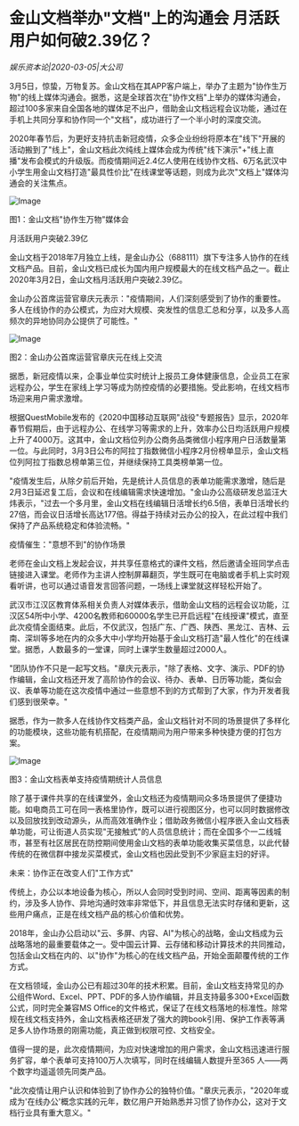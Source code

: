 # 金山文档举办"文档"上的沟通会 月活跃用户如何破2.39亿？

*娱乐资本论|2020-03-05|大公司*

3月5日，惊蛰，万物复苏。金山文档在其APP客户端上，举办了主题为"协作生万物"的线上媒体沟通会。据悉，这是全球首次在"协作文档"上举办的媒体沟通会，超过100多家来自全国各地的媒体足不出户，借助金山文档远程会议功能，通过在手机上共同分享和协作同一个"文档"，成功进行了一个半小时的深度交流。

2020年春节后，为更好支持抗击新冠疫情，众多企业纷纷将原本在"线下"开展的活动搬到了"线上"，金山文档此次纯线上媒体会成为传统"线下演示"+"线上直播"发布会模式的升级版。而疫情期间近2.4亿人使用在线协作文档、6万名武汉中小学生用金山文档打造"最具性价比"在线课堂等话题，则成为此次"文档上"媒体沟通会的关注焦点。

![Image](https://p3.pstatp.com/large/pgc-image/2b6eea932a8842379675ccbbecf2ed93)

图1：金山文档"协作生万物"媒体会

月活跃用户突破2.39亿

金山文档于2018年7月独立上线，是金山办公（688111）旗下专注多人协作的在线文档产品。目前，金山文档已成长为国内用户规模最大的在线文档产品之一。截止2020年3月2日，金山文档月活跃用户突破2.39亿。

金山办公首席运营官章庆元表示："疫情期间，人们深刻感受到了协作的重要性。多人在线协作的办公模式，为应对大规模、突发性的信息汇总和分享，以及多人高频次的异地协同办公提供了可能性。"

![Image](https://p3.pstatp.com/large/pgc-image/e27df55928804a938e329c2abfe77f0f)

图2：金山办公首席运营官章庆元在线上交流

据悉，新冠疫情以来，企事业单位实时统计上报员工身体健康信息，企业员工在家远程办公，学生在家线上学习等成为防控疫情的必要措施。受此影响，在线文档市场迎来用户需求激增。

根据QuestMobile发布的《2020中国移动互联网"战役"专题报告》显示，2020年春节假期后，由于远程办公、在线学习等需求的上升，效率办公日均活跃用户规模上升了4000万。这其中，金山文档位列办公商务品类微信小程序用户日活数量第一位。与此同时，3月3日公布的阿拉丁指数微信小程序2月份榜单显示，金山文档位列阿拉丁指数总榜单第三位，并继续保持工具类榜单第一位。

"疫情发生后，从除夕前后开始，先是统计人员信息的表单功能需求激增，随后是2月3日延迟复工后，会议和在线编辑需求快速增加。"金山办公高级研发总监汪大炜表示，"过去一个多月里，金山文档在线编辑日活增长约6.5倍，表单日活增长约27倍，而会议日活增长高达177倍。得益于持续对云办公的投入，在此过程中我们保持了产品系统稳定和体验流畅。"

疫情催生："意想不到"的协作场景

老师在金山文档上发起会议，并共享任意格式的课件文档，然后邀请全班同学点击链接进入课堂。老师作为主讲人控制屏幕翻页，学生既可在电脑或者手机上实时观看听讲，也可以通过语音发言回答问题，一场线上课堂就这样轻松开始了。

武汉市江汉区教育体系相关负责人对媒体表示，借助金山文档的远程会议功能，江汉区54所中小学、4200名教师和60000名学生已开启远程"在线授课"模式，直至此次疫情全面结束。此后，不仅武汉，包括广东、广西、陕西、黑龙江、吉林、云南、深圳等多地在内的众多大中小学均开始基于金山文档打造"最人性化"的在线课堂。据悉，人数最多的一堂课，同时上课学生数量超过2000人。

"团队协作不只是一起写文档。"章庆元表示，"除了表格、文字、演示、PDF的协作编辑，金山文档还开发了高阶协作的会议、待办、表单、日历等功能，类似会议、表单等功能在这次疫情中通过一些意想不到的方式帮到了大家，作为开发者我们感到很荣幸。"

据悉，作为一款多人在线协作文档类产品，金山文档针对不同的场景提供了多样化的功能模块，这些功能有机搭配，在疫情期间为用户带来多种快捷方便的打包方案。

![Image](https://p3.pstatp.com/large/pgc-image/fd338691996742ff94c5ce1eabf57eec)

图3：金山文档表单支持疫情期统计人员信息

除了基于课件共享的在线课堂外，金山文档还为疫情期间众多场景提供了便捷功能。如电商员工可在同一表格里协作，既可以进行视图区分，也可以同时数据修改以及回放找到改动源头，从而高效准确作业；借助政务微信小程序嵌入金山文档表单功能，可让街道人员实现"无接触式"的人员信息统计；而在全国多个一二线城市，甚至有社区居民在防控期间使用金山文档的表单功能收集买菜信息，以此代替传统的在微信群中接龙买菜模式，金山文档也因此受到不少家庭主妇的好评。

未来：协作正在改变人们"工作方式"

传统上，办公以本地设备为核心，所以人会同时受到时间、空间、距离等因素的制约，涉及多人协作、异地沟通时效率非常低下，并且信息无法实时存储和更新，这些用户痛点，正是在线文档产品的核心价值和优势。

2018年，金山办公启动以"云、多屏、内容、AI"为核心的战略，金山文档成为云战略落地的最重要载体之一。受中国云计算、云存储和移动计算技术的共同推动，包括金山文档在内的、以"协作"为核心的在线文档产品，开始全面颠覆传统的工作方式。

在文档领域，金山办公已有超过30年的技术积累。目前，金山文档支持常见的办公组件Word、Excel、PPT、PDF的多人协作编辑，并且支持最多300+Excel函数公式，同时完全兼容MS Office的文件格式，保证了在线文档落地的标准性。除常规在线文档支持外，金山文档表格还研发了强大的跨book引用、保护工作表等满足多人协作场景的刚需功能，真正做到权限可控、文档安全。

值得一提的是，此次疫情期间，为应对快速增加的用户需求，金山文档迅速进行服务扩容，单个表单可支持100万人次填写，同时在线编辑人数提升至365 人——两个数字均遥遥领先同类产品。

"此次疫情让用户认识和体验到了协作办公的独特价值。"章庆元表示，"2020年或成为'在线办公'概念实践的元年，数亿用户开始熟悉并习惯了协作办公，这对于文档行业具有重大意义。"

